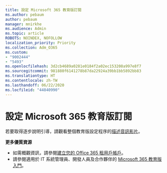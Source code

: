 ```yaml
---
title: 設定 Microsoft 365 教育版訂閱
ms.author: pebaum
author: pebaum
manager: mnirkhe
ms.audience: Admin
ms.topic: article
ROBOTS: NOINDEX, NOFOLLOW
localization_priority: Priority
ms.collection: Adm_O365
ms.custom:
- "9002444"
- "5493"
ms.openlocfilehash: 3d2cb4689a0281e0184f2a02ec153208a997e8f7
ms.sourcegitcommit: 981880f6141278b87da22924a39bb1bb5892bb83
ms.translationtype: HT
ms.contentlocale: zh-TW
ms.lasthandoff: 06/22/2020
ms.locfileid: "44840990"
---
```

# <a name="set-up-a-microsoft-365-education-subscription"></a>設定 Microsoft 365 教育版訂閱

若要取得逐步說明引導，請觀看整個教育版設定程序的[描述音訊影片](https://aka.ms/M365EduSetup)。

**更多優質資源**

- 如需概觀資訊，請參閱[建立您的 Office 365 租用戶帳戶](https://docs.microsoft.com/microsoft-365/education/deploy/create-your-office-365-tenant)。
- 請參閱適用於 IT 系統管理員、開發人員及合作夥伴的 [Microsoft 365 教育版入門](https://docs.microsoft.com/education/)。
